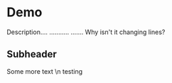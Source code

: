 # Demo

Description....
...........
.......
Why isn't it changing lines?

## Subheader
Some more text \n
testing
